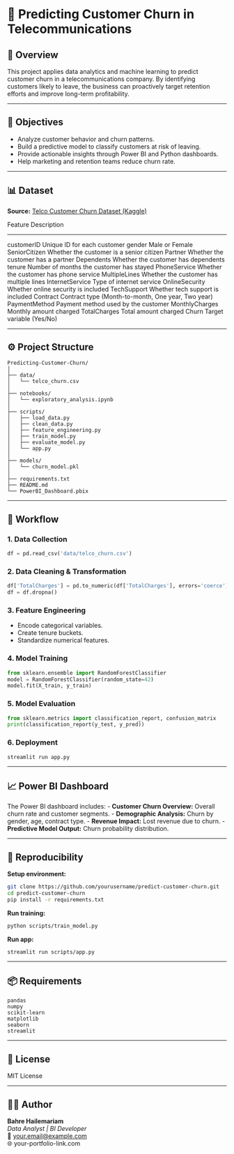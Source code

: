 # 📘 Predicting Customer Churn in Telecommunications

## 🧠 Overview

This project applies data analytics and machine learning to predict
customer churn in a telecommunications company. By identifying customers
likely to leave, the business can proactively target retention efforts
and improve long-term profitability.

------------------------------------------------------------------------

## 🎯 Objectives

-   Analyze customer behavior and churn patterns.
-   Build a predictive model to classify customers at risk of leaving.
-   Provide actionable insights through Power BI and Python dashboards.
-   Help marketing and retention teams reduce churn rate.

------------------------------------------------------------------------

## 📊 Dataset

**Source:** [Telco Customer Churn Dataset
(Kaggle)](https://www.kaggle.com/blastchar/telco-customer-churn)

  Feature           Description
  ----------------- ----------------------------------------------------
  customerID        Unique ID for each customer
  gender            Male or Female
  SeniorCitizen     Whether the customer is a senior citizen
  Partner           Whether the customer has a partner
  Dependents        Whether the customer has dependents
  tenure            Number of months the customer has stayed
  PhoneService      Whether the customer has phone service
  MultipleLines     Whether the customer has multiple lines
  InternetService   Type of internet service
  OnlineSecurity    Whether online security is included
  TechSupport       Whether tech support is included
  Contract          Contract type (Month-to-month, One year, Two year)
  PaymentMethod     Payment method used by the customer
  MonthlyCharges    Monthly amount charged
  TotalCharges      Total amount charged
  Churn             Target variable (Yes/No)

------------------------------------------------------------------------

## ⚙️ Project Structure

    Predicting-Customer-Churn/
    │
    ├── data/
    │   └── telco_churn.csv
    │
    ├── notebooks/
    │   └── exploratory_analysis.ipynb
    │
    ├── scripts/
    │   ├── load_data.py
    │   ├── clean_data.py
    │   ├── feature_engineering.py
    │   ├── train_model.py
    │   ├── evaluate_model.py
    │   └── app.py
    │
    ├── models/
    │   └── churn_model.pkl
    │
    ├── requirements.txt
    ├── README.md
    └── PowerBI_Dashboard.pbix

------------------------------------------------------------------------

## 🧩 Workflow

### 1. Data Collection

``` python
df = pd.read_csv('data/telco_churn.csv')
```

### 2. Data Cleaning & Transformation

``` python
df['TotalCharges'] = pd.to_numeric(df['TotalCharges'], errors='coerce')
df = df.dropna()
```

### 3. Feature Engineering

-   Encode categorical variables.
-   Create tenure buckets.
-   Standardize numerical features.

### 4. Model Training

``` python
from sklearn.ensemble import RandomForestClassifier
model = RandomForestClassifier(random_state=42)
model.fit(X_train, y_train)
```

### 5. Model Evaluation

``` python
from sklearn.metrics import classification_report, confusion_matrix
print(classification_report(y_test, y_pred))
```

### 6. Deployment

``` bash
streamlit run app.py
```

------------------------------------------------------------------------

## 📈 Power BI Dashboard

The Power BI dashboard includes: - **Customer Churn Overview:** Overall
churn rate and customer segments. - **Demographic Analysis:** Churn by
gender, age, contract type. - **Revenue Impact:** Lost revenue due to
churn. - **Predictive Model Output:** Churn probability distribution.

------------------------------------------------------------------------

## 🚀 Reproducibility

**Setup environment:**

``` bash
git clone https://github.com/yourusername/predict-customer-churn.git
cd predict-customer-churn
pip install -r requirements.txt
```

**Run training:**

``` bash
python scripts/train_model.py
```

**Run app:**

``` bash
streamlit run scripts/app.py
```

------------------------------------------------------------------------

## 📦 Requirements

    pandas
    numpy
    scikit-learn
    matplotlib
    seaborn
    streamlit

------------------------------------------------------------------------

## 📜 License

MIT License

------------------------------------------------------------------------

## 👨‍💻 Author

**Bahre Hailemariam**\
*Data Analyst \| BI Developer*\
📧 your.email@example.com\
🌐 your-portfolio-link.com
